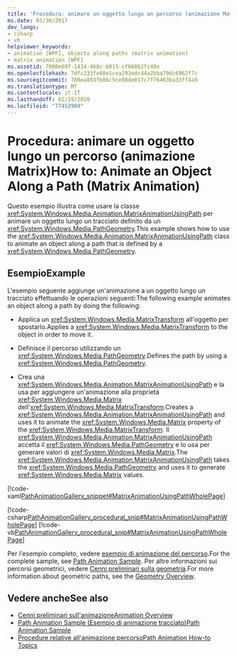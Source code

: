 ```yaml
---
title: 'Procedura: animare un oggetto lungo un percorso (animazione Matrix)'
ms.date: 03/30/2017
dev_langs:
- csharp
- vb
helpviewer_keywords:
- animation [WPF], objects along paths (matrix animation)
- matrix animation [WPF]
ms.assetid: 7000e697-1414-468c-b915-cf66062fc49e
ms.openlocfilehash: 7dfc233fe60e1cea293edc44a2bba79dc6962f7c
ms.sourcegitcommit: 700ea803fb06c5ce98de017c7f76463ba33ff4a9
ms.translationtype: MT
ms.contentlocale: it-IT
ms.lasthandoff: 02/19/2020
ms.locfileid: "77452909"
---
```

# <a name="how-to-animate-an-object-along-a-path-matrix-animation"></a><span data-ttu-id="e5528-102">Procedura: animare un oggetto lungo un percorso (animazione Matrix)</span><span class="sxs-lookup"><span data-stu-id="e5528-102">How to: Animate an Object Along a Path (Matrix Animation)</span></span>
<span data-ttu-id="e5528-103">Questo esempio illustra come usare la classe <xref:System.Windows.Media.Animation.MatrixAnimationUsingPath> per animare un oggetto lungo un tracciato definito da un <xref:System.Windows.Media.PathGeometry>.</span><span class="sxs-lookup"><span data-stu-id="e5528-103">This example shows how to use the <xref:System.Windows.Media.Animation.MatrixAnimationUsingPath> class to animate an object along a path that is defined by a <xref:System.Windows.Media.PathGeometry>.</span></span>  
  
## <a name="example"></a><span data-ttu-id="e5528-104">Esempio</span><span class="sxs-lookup"><span data-stu-id="e5528-104">Example</span></span>  
 <span data-ttu-id="e5528-105">L'esempio seguente aggiunge un'animazione a un oggetto lungo un tracciato effettuando le operazioni seguenti:</span><span class="sxs-lookup"><span data-stu-id="e5528-105">The following example animates an object along a path by doing the following:</span></span>  
  
- <span data-ttu-id="e5528-106">Applica un <xref:System.Windows.Media.MatrixTransform> all'oggetto per spostarlo.</span><span class="sxs-lookup"><span data-stu-id="e5528-106">Applies a <xref:System.Windows.Media.MatrixTransform> to the object in order to move it.</span></span>  
  
- <span data-ttu-id="e5528-107">Definisce il percorso utilizzando un <xref:System.Windows.Media.PathGeometry>.</span><span class="sxs-lookup"><span data-stu-id="e5528-107">Defines the path by using a <xref:System.Windows.Media.PathGeometry>.</span></span>  
  
- <span data-ttu-id="e5528-108">Crea una <xref:System.Windows.Media.Animation.MatrixAnimationUsingPath> e la usa per aggiungere un'animazione alla proprietà <xref:System.Windows.Media.Matrix> dell'<xref:System.Windows.Media.MatrixTransform>.</span><span class="sxs-lookup"><span data-stu-id="e5528-108">Creates a <xref:System.Windows.Media.Animation.MatrixAnimationUsingPath> and uses it to animate the <xref:System.Windows.Media.Matrix> property of the <xref:System.Windows.Media.MatrixTransform>.</span></span> <span data-ttu-id="e5528-109">Il <xref:System.Windows.Media.Animation.MatrixAnimationUsingPath> accetta il <xref:System.Windows.Media.PathGeometry> e lo usa per generare valori di <xref:System.Windows.Media.Matrix>.</span><span class="sxs-lookup"><span data-stu-id="e5528-109">The <xref:System.Windows.Media.Animation.MatrixAnimationUsingPath> takes the <xref:System.Windows.Media.PathGeometry> and uses it to generate <xref:System.Windows.Media.Matrix> values.</span></span>  
  
 [!code-xaml[PathAnimationGallery_snippet#MatrixAnimationUsingPathWholePage](~/samples/snippets/csharp/VS_Snippets_Wpf/PathAnimationGallery_snippet/CS/matrixanimationusingpathexample.xaml#matrixanimationusingpathwholepage)]  
  
 [!code-csharp[PathAnimationGallery_procedural_snip#MatrixAnimationUsingPathWholePage](~/samples/snippets/csharp/VS_Snippets_Wpf/PathAnimationGallery_procedural_snip/CSharp/MatrixAnimationUsingPathExample.cs#matrixanimationusingpathwholepage)]
 [!code-vb[PathAnimationGallery_procedural_snip#MatrixAnimationUsingPathWholePage](~/samples/snippets/visualbasic/VS_Snippets_Wpf/PathAnimationGallery_procedural_snip/VisualBasic/MatrixAnimationUsingPathExample.vb#matrixanimationusingpathwholepage)]  
  
 <span data-ttu-id="e5528-110">Per l'esempio completo, vedere [esempio di animazione del percorso](https://github.com/Microsoft/WPF-Samples/tree/master/Animation/PathAnimations).</span><span class="sxs-lookup"><span data-stu-id="e5528-110">For the complete sample, see [Path Animation Sample](https://github.com/Microsoft/WPF-Samples/tree/master/Animation/PathAnimations).</span></span> <span data-ttu-id="e5528-111">Per altre informazioni sui percorsi geometrici, vedere [Cenni preliminari sulla geometria](geometry-overview.md).</span><span class="sxs-lookup"><span data-stu-id="e5528-111">For more information about geometric paths, see the [Geometry Overview](geometry-overview.md).</span></span>  
  
## <a name="see-also"></a><span data-ttu-id="e5528-112">Vedere anche</span><span class="sxs-lookup"><span data-stu-id="e5528-112">See also</span></span>

- [<span data-ttu-id="e5528-113">Cenni preliminari sull'animazione</span><span class="sxs-lookup"><span data-stu-id="e5528-113">Animation Overview</span></span>](animation-overview.md)
- [<span data-ttu-id="e5528-114">Path Animation Sample (Esempio di animazione tracciato)</span><span class="sxs-lookup"><span data-stu-id="e5528-114">Path Animation Sample</span></span>](https://github.com/Microsoft/WPF-Samples/tree/master/Animation/PathAnimations)
- [<span data-ttu-id="e5528-115">Procedure relative all'animazione percorso</span><span class="sxs-lookup"><span data-stu-id="e5528-115">Path Animation How-to Topics</span></span>](path-animation-how-to-topics.md)
